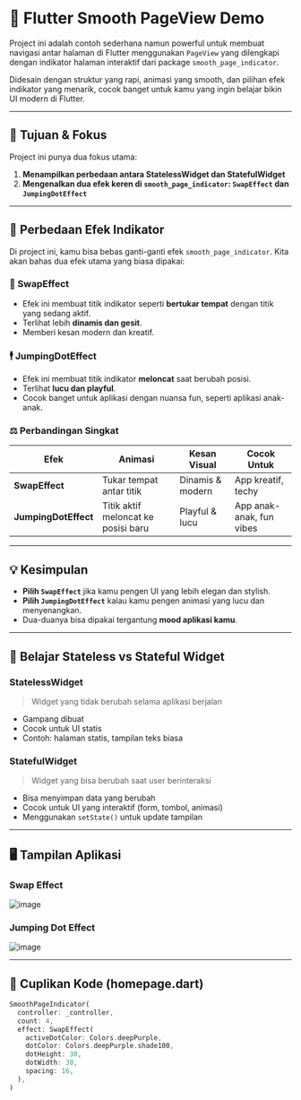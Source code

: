 # 🚀 Flutter Smooth PageView Demo

Project ini adalah contoh sederhana namun powerful untuk membuat navigasi antar halaman di Flutter menggunakan `PageView` yang dilengkapi dengan indikator halaman interaktif dari package `smooth_page_indicator`.

Didesain dengan struktur yang rapi, animasi yang smooth, dan pilihan efek indikator yang menarik, cocok banget untuk kamu yang ingin belajar bikin UI modern di Flutter.

---

## 📌 Tujuan & Fokus

Project ini punya dua fokus utama:

1. **Menampilkan perbedaan antara StatelessWidget dan StatefulWidget**
2. **Mengenalkan dua efek keren di `smooth_page_indicator`: `SwapEffect` dan `JumpingDotEffect`**

---

## 🎨 Perbedaan Efek Indikator

Di project ini, kamu bisa bebas ganti-ganti efek `smooth_page_indicator`. Kita akan bahas dua efek utama yang biasa dipakai:

### 🔄 SwapEffect
- Efek ini membuat titik indikator seperti **bertukar tempat** dengan titik yang sedang aktif.
- Terlihat lebih **dinamis dan gesit**.
- Memberi kesan modern dan kreatif.

### 🕴️ JumpingDotEffect
- Efek ini membuat titik indikator **meloncat** saat berubah posisi.
- Terlihat **lucu dan playful**.
- Cocok banget untuk aplikasi dengan nuansa fun, seperti aplikasi anak-anak.

### ⚖️ Perbandingan Singkat

| Efek               | Animasi                                | Kesan Visual         | Cocok Untuk               |
|--------------------|-----------------------------------------|----------------------|---------------------------|
| **SwapEffect**      | Tukar tempat antar titik                | Dinamis & modern     | App kreatif, techy        |
| **JumpingDotEffect**| Titik aktif meloncat ke posisi baru     | Playful & lucu       | App anak-anak, fun vibes  |

---

## 💡 Kesimpulan
- **Pilih `SwapEffect`** jika kamu pengen UI yang lebih elegan dan stylish.
- **Pilih `JumpingDotEffect`** kalau kamu pengen animasi yang lucu dan menyenangkan.
- Dua-duanya bisa dipakai tergantung **mood aplikasi kamu**.

---

## 🧠 Belajar Stateless vs Stateful Widget

### StatelessWidget
> Widget yang tidak berubah selama aplikasi berjalan

- Gampang dibuat
- Cocok untuk UI statis
- Contoh: halaman statis, tampilan teks biasa

### StatefulWidget
> Widget yang bisa berubah saat user berinteraksi

- Bisa menyimpan data yang berubah
- Cocok untuk UI yang interaktif (form, tombol, animasi)
- Menggunakan `setState()` untuk update tampilan

---

## 🖥️ Tampilan Aplikasi
### Swap Effect
![image](https://github.com/user-attachments/assets/f4c44418-f0b1-48c8-81ec-f5630cd8f368)


### Jumping Dot Effect
![image](https://github.com/user-attachments/assets/f46c279f-409f-42cf-bf0e-6166aa709efe)

---

## 🧾 Cuplikan Kode (homepage.dart)

```dart
SmoothPageIndicator(
  controller: _controller,
  count: 4,
  effect: SwapEffect(
    activeDotColor: Colors.deepPurple,
    dotColor: Colors.deepPurple.shade100,
    dotHeight: 30,
    dotWidth: 30,
    spacing: 16,
  ),
)

